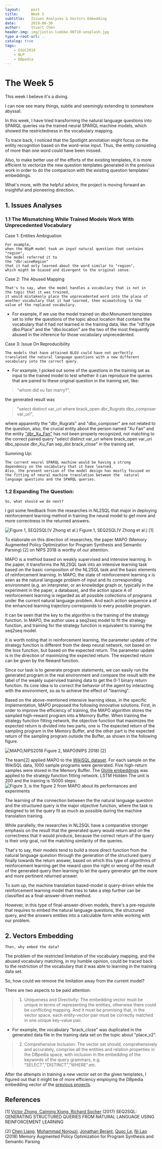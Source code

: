 ```yaml
---
layout:     post
title:      Week 5
subtitle:   Issues Analyses & Vectors Embedding
date:       2019-06-30
author:     Stuart Chen
header-img: img/justin-luebke-90718-unsplash.jpg
typo a-root-url: ..
catalog: true
tags:
    - GSoC2019
    - NLP
    - DBpedia
---
```



# The Week  5

This week I believe it's a diving.

I can now see many things, subtle and seemingly extending to somewhere abyssal.

In this week, I have tried transforming the natural language questions into SPARQL queries via the trained neural SPARQL machine models, which showed the restrictedness in the vocabulary mapping.

To trace back, I noticed that the Spotlight annotation might focus on the entity recognition based on the word-wise input. Thus, the entity consisting of more than one word could have been missed. 

Also, to make better use of the efforts of the existing templates, it is more efficient to vectorize the new question templates generated in the previous work in order to do the comparison with the existing question templates' embeddings.  

What's more, with the helpful advice, the project is moving forward an insightful and pioneering direction.



## 1. Issues Analyses

### 1.1 The Mismatching While Trained Models Work With Unprecedented Vocabulary

Case 1: Entities Ambiguation

	For example,
	when the NSpM model took an input natural question that contains
	"region",
	the model referred it to 
	the "dbr:wineRegion" 
	that it had only learned about the word similar to "region",
	which might be biased and divergent to the original sense.

Case 2: The Abused Mapping

	That's to say, when the model handles a vocabulary that is not in 
	the topic that it was trained, 
	it would mistakenly place the unprecedented word into the place of 
	another vocabulary that it had learned, then mismatching to the 
	value of the replaced vocabulary.

* For example, 
if we use the model trained on dbo:Monument templates set 
to infer the questions of the topic about location that contains the vocabulary 
that it had not learned in the training data, like:
the "rdf:type dbo:Place" and the "dbo:location" are the two of the most frequently abused in the inference
for those vocabulary unprecedented.

Case 3: Issue On Reproducibility

	The models that have attained BLEU could have not perfectly 
	translated the natural language questions with a new different 
	vocabulary into the correct query.

* For example,
I picked out some of the questions in the training set as
input to the trained model to test whether it can reproduce 
the queries that are paired to these original question in the training set,
like:

> "whom did xu fan marry?",

the generated result was 

> "select distinct var_uri where brack_open dbr_Rugrats dbo_composer var_uri",

where apparently the "dbr_Rugrats" and "dbo_composer" are not related to the question,
also, the crucial entity about the person named "Xu Fan" and the entity ["dbr_Xu_Fan"](http://live.dbpedia.org/page/Xu_Fan) has not been properly recognized,
not matching to the correct paired query "select distinct var_uri where brack_open var_uri dbo_spouse dbr_Xu_Fan sep_dot brack_close" in the training set.



Summing Up:

	The current neural SPARQL machine would be having a strong 	
	dependency on the vocabulary that it have learned.
	Also, the present version of the model design has mostly focused on 
	the fitting of neural machine translation between the  natural 
	language questions and the SPARQL queries.


### 1.2 Expanding The Question:

	So, what should we do next?

I got some feedback from the researches in NL2SQL that major in deploying reinforcement learning method in training the neural model to get more and more correctness in the returned answers.

![Figure 1, SEQ2SQL(V Zhong et al.)](https://pbs.twimg.com/media/D-ljAtsUcAAqQ4Y.jpg)
Figure 1, SEQ2SQL(V Zhong et al.) [1]

To elaborate on this direction of researches, the paper MAPO (Memory Augmented Policy Optimization for Program Synthesis and Semantic Parsing) [2] on NIPS 2018 is worthy of our attention.

MAPO is a method based on weakly supervised and intensive learning. In the paper, it transforms the NL2SQL task into an intensive learning task based on the basic composition of the NL2SQL task and the basic elements of reinforcement learning. In MAPO, the state of reinforcement learning x is seen as the natural language problem of input and its corresponding environment (e.g. an interpreter, or an knowledge graph or, typically in the experiment in the paper, a database), and the action space A of reinforcement learning is regarded as all possible collections of programs under the current natural language problem. And each action sequence a of the enhanced learning trajectory corresponds to every possible program.

It can be seen that the key to the algorithm is the training of the strategy function. In MAPO, the author uses a seq2seq model to fit the strategy function, and training for the strategy function is equivalent to training the seq2seq model.

It is worth noting that in reinforcement learning, the parameter update of the strategy function is different from the deep neural network, not based on the loss function, but based on the expected return. The parameter update is in the direction of maximizing the expected return. The expected return can be given by the Reward function.

Since our task is to generate program statements, we can easily run the generated program in the real environment and compare the result with the label of the weakly supervised training data to get the 0-1 binary return function. Its core idea is to correct the behavior of the agent by interacting with the environment, so as to achieve the effect of "learning".

Based on the above-mentioned intensive learning ideas, in the specific implementation, MAPO proposed the following innovative solutions. First, in order to improve the efficiency of training, the MAPO algorithm stores the sampled high-reward program into a Memory Buffer. When training the strategy function fitting network, the objective function that maximizes the expected return is divided into two parts, one is The expected return of the sampling program in the Memory Buffer, and the other part is the expected return of the sampling program outside the Buffer, as shown in the following figure.

![MAPO,NIPS2018](https://pbs.twimg.com/media/D-luC0sVAAEQ9i_.png)
Figure 2, MAPO(NIPS 2018) [2]

The team[2] applied MAPO to the [WikiSQL dataset](https://github.com/salesforce/WikiSQL). For each sample on the WikiSQL data, 1000 sample programs were generated. Five high-return samples were stored in the Memory Buffer. The [GloVe embeddings](https://nlp.stanford.edu/projects/glove/) was applied to the strategy function fitting network. LSTM Hidden The unit is 200 and the training is 15000 steps:
![Figure 3, is the figure 2 from MAPO about its performances and experiments](https://pbs.twimg.com/media/D-lxATuU4AA29Sy.png)

The learning of the connection between the the natural language question and the structured query is the major objective function, where the task is designed to let the query fit as much as possible during the machine translation training. 

While parallelly, the researches in NL2SQL have a comparative stronger emphasis on the result that the generated query would return and on the correctness that it would produce, because the correct return of the query is their only goal, not the matching similarity of the queries. 

That's to say, their models tend to build a more direct function from the natural language question through the generation of the structured query finally towards the return answer, based on which this type of algorithms of reinforcement learning get the reward upon the right or wrong of the result of the generated query then learning to let the query generator get the more and more pertinent returned answer. 

To sum up, the machine translation based-model is query-driven while the reinforcement learning model that tries to take a step further can be classified as a final-answer-driven method.

However, in this type of final-answer-driven models, there's a pre-requisite that requires to embed the natural language questions, the structured query, and the answers entities into a calculable form while working with our problem.



## 2. Vectors Embedding

	Then, why embed the data?

The problem of the restricted limitation of the vocabulary mapping, and the abused vocabulary matching, in my humble opinion, could be traced back to the restriction of the vocabulary that it was able to learning in the training data set.

So, how could we remove the limitation away from the current model?

There are two aspects to be paid attention:


>    1) Uniqueness and Directivity: The embedding vector must be unique in terms of 
>      representing the entities, otherwise there could be conflicting mapping. And it must be 
>      promising that, in the vector space, each entity-vector pair must be correctly matched in 
>      one unique key-value pair. 

* For example, the vocabulary "brack_close" was duplicated in the generated data file in the training data set on the topic about "place_v2".      

>    2) Comprehensive Inclusion: The vector set should, comprehensively and accurately, 
>    comprise all the entities and relation properties in the DBpedia space, with inclusion in the 
>    embedding of the keywords of the query grammars, e.g. "SELECT","DISTINCT","WHERE".etc.

After the attempts in training a new vector set on the given templates, I figured out that it might be of more efficiency employing the DBpedia embedding vector of the [previous projects](https://github.com/dbpedia/embeddings).


##  References

[1] [Victor Zhong, Caiming Xiong, Richard Socher](https://paperswithcode.com/paper/seq2sql-generating-structured-queries-from)  (2017) SEQ2SQL: GENERATING STRUCTURED QUERIES
FROM NATURAL LANGUAGE USING REINFORCEMENT
LEARNING

[2] [Chen Liang](https://arxiv.org/search/cs?searchtype=author&query=Liang%2C+C), [Mohammad Norouzi](https://arxiv.org/search/cs?searchtype=author&query=Norouzi%2C+M), [Jonathan Berant](https://arxiv.org/search/cs?searchtype=author&query=Berant%2C+J), [Quoc Le](https://arxiv.org/search/cs?searchtype=author&query=Le%2C+Q), [Ni Lao](https://arxiv.org/search/cs?searchtype=author&query=Lao%2C+N) (2018) Memory Augmented Policy Optimization for Program Synthesis and Semantic Parsing

